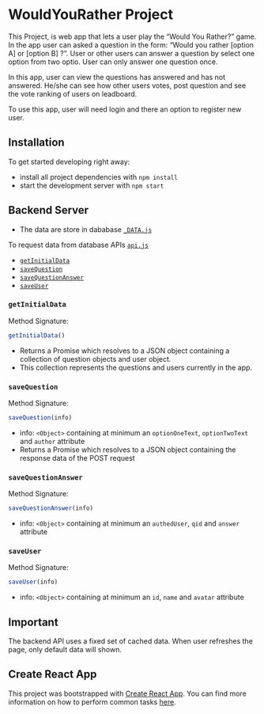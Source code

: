 # WouldYouRather Project

This Project, is web app that lets a user play the “Would You Rather?” game. In the app user can asked a question in the form: “Would you rather [option A] or [option B] ?”. User or other users can answer a question by select one option from two optio. User can only answer one question once.

In this app, user can view the questions has answered and has not answered. He/she can see how other users votes, post question and see the vote ranking of users on leadboard.

To use this app, user will need login and there an option to register new user.

## Installation

To get started developing right away:

* install all project dependencies with `npm install`
* start the development server with `npm start`

## Backend Server
* The data are store in dababase [`_DATA.js`](scr/utils/_DATA.js)

To request data from database APIs [`api.js`](scr/utils/api.js)

* [`getInitialData`](#getInitialData)
* [`saveQuestion`](#saveQuestion)
* [`saveQuestionAnswer`](#saveQuestionAnswer)
* [`saveUser`](#saveUser)

### `getInitialData`

Method Signature:

```js
getInitialData()
```

* Returns a Promise which resolves to a JSON object containing a collection of question objects and user object.
* This collection represents the questions and users currently in the app.

### `saveQuestion`

Method Signature:

```js
saveQuestion(info)
```

* info: `<Object>` containing at minimum an `optionOneText`, `optionTwoText` and `author` attribute
* Returns a Promise which resolves to a JSON object containing the response data of the POST request

### `saveQuestionAnswer`

Method Signature:

```js
saveQuestionAnswer(info)
```

* info: `<Object>` containing at minimum an `authedUser`, `qid` and `answer` attribute

### `saveUser`

Method Signature:

```js
saveUser(info)
```

* info: `<Object>` containing at minimum an `id`, `name` and `avatar` attribute

## Important
The backend API uses a fixed set of cached data. When user refreshes the page, only default data will shown.

## Create React App

This project was bootstrapped with [Create React App](https://github.com/facebookincubator/create-react-app). You can find more information on how to perform common tasks [here](https://github.com/facebookincubator/create-react-app/blob/master/packages/react-scripts/template/README.md).
